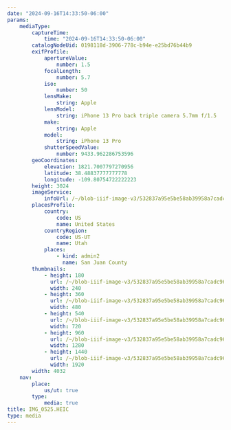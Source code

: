 ```yaml
---
date: "2024-09-16T14:33:50-06:00"
params:
    mediaType:
        captureTime:
            time: "2024-09-16T14:33:50-06:00"
        catalogNodeUid: 0198118d-3906-778c-b94e-e25bd76b44b9
        exifProfile:
            apertureValue:
                number: 1.5
            focalLength:
                number: 5.7
            iso:
                number: 50
            lensMake:
                string: Apple
            lensModel:
                string: iPhone 13 Pro back triple camera 5.7mm f/1.5
            make:
                string: Apple
            model:
                string: iPhone 13 Pro
            shutterSpeedValue:
                number: 9433.962286753596
        geoCoordinates:
            elevation: 1821.7007797270956
            latitude: 38.48837777777778
            longitude: -109.80754722222223
        height: 3024
        imageService:
            infoUrl: /~/blob-iiif-image-v3/532837a95e5be58ab39958a7cadc96957e562d7479d61d884e565d20100a6466/info.json
        placesProfile:
            country:
                code: US
                name: United States
            countryRegion:
                code: US-UT
                name: Utah
            places:
                - kind: admin2
                  name: San Juan County
        thumbnails:
            - height: 180
              url: /~/blob-iiif-image-v3/532837a95e5be58ab39958a7cadc96957e562d7479d61d884e565d20100a6466/full/240%2C180/0/default.jpg
              width: 240
            - height: 360
              url: /~/blob-iiif-image-v3/532837a95e5be58ab39958a7cadc96957e562d7479d61d884e565d20100a6466/full/480%2C360/0/default.jpg
              width: 480
            - height: 540
              url: /~/blob-iiif-image-v3/532837a95e5be58ab39958a7cadc96957e562d7479d61d884e565d20100a6466/full/720%2C540/0/default.jpg
              width: 720
            - height: 960
              url: /~/blob-iiif-image-v3/532837a95e5be58ab39958a7cadc96957e562d7479d61d884e565d20100a6466/full/1280%2C960/0/default.jpg
              width: 1280
            - height: 1440
              url: /~/blob-iiif-image-v3/532837a95e5be58ab39958a7cadc96957e562d7479d61d884e565d20100a6466/full/1920%2C1440/0/default.jpg
              width: 1920
        width: 4032
    nav:
        place:
            us/ut: true
        type:
            media: true
title: IMG_0525.HEIC
type: media
---
```

